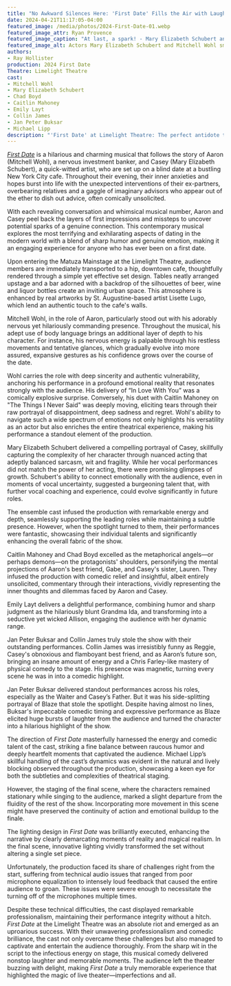 ```yaml
---
title: "No Awkward Silences Here: 'First Date' Fills the Air with Laughter at Limelight"
date: 2024-04-21T11:17:05-04:00
featured_image: /media/photos/2024-First-Date-01.webp
featured_image_attr: Ryan Provence
featured_image_caption: "At last, a spark! - Mary Elizabeth Schubert and Mitchell Wohl exude cautious optimism, hinting at romance after a series of comic misfires in this promotional photo for Limelight Theatre's 'First Date."
featured_image_alt: Actors Mary Elizabeth Schubert and Mitchell Wohl smiling at each other in a bar scene, promoting Limelight Theatre's musical 'First Date.'
authors:
- Ray Hollister
production: 2024 First Date
Theatre: Limelight Theatre
cast: 
- Mitchell Wohl
- Mary Elizabeth Schubert
- Chad Boyd
- Caitlin Mahoney
- Emily Layt
- Collin James
- Jan Peter Buksar
- Michael Lipp
description: "'First Date' at Limelight Theatre: The perfect antidote to every bad date story, served with a side of snickers."
---
```

[*First Date*](/productions/2024-first-date/) is a hilarious and charming musical that follows the story of Aaron (Mitchell Wohl), a nervous investment banker, and Casey (Mary Elizabeth Schubert), a quick-witted artist, who are set up on a blind date at a bustling New York City cafe. Throughout their evening, their inner anxieties and hopes burst into life with the unexpected interventions of their ex-partners, overbearing relatives and a gaggle of imaginary advisors who appear out of the ether to dish out advice, often comically unsolicited.<!--more--> 

With each revealing conversation and whimsical musical number, Aaron and Casey peel back the layers of first impressions and missteps to uncover potential sparks of a genuine connection. This contemporary musical explores the most terrifying and exhilarating aspects of dating in the modern world with a blend of sharp humor and genuine emotion, making it an engaging experience for anyone who has ever been on a first date.

Upon entering the Matuza Mainstage at the Limelight Theatre, audience members are immediately transported to a hip, downtown cafe, thoughtfully rendered through a simple yet effective set design. Tables neatly arranged upstage and a bar adorned with a backdrop of the silhouettes of beer, wine and liquor bottles create an inviting urban space. This atmosphere is enhanced by real artworks by St. Augustine-based artist Lisette Lugo, which lend an authentic touch to the cafe's walls.

Mitchell Wohl, in the role of Aaron, particularly stood out with his adorably nervous yet hilariously commanding presence. Throughout the musical, his adept use of body language brings an additional layer of depth to his character. For instance, his nervous energy is palpable through his restless movements and tentative glances, which gradually evolve into more assured, expansive gestures as his confidence grows over the course of the date.

Wohl carries the role with deep sincerity and authentic vulnerability, anchoring his performance in a profound emotional reality that resonates strongly with the audience. His delivery of “In Love With You” was a comically explosive surprise. Conversely, his duet with Caitlin Mahoney on "The Things I Never Said" was deeply moving, eliciting tears through their raw portrayal of disappointment, deep sadness and regret. Wohl's ability to navigate such a wide spectrum of emotions not only highlights his versatility as an actor but also enriches the entire theatrical experience, making his performance a standout element of the production.

Mary Elizabeth Schubert delivered a compelling portrayal of Casey, skillfully capturing the complexity of her character through nuanced acting that adeptly balanced sarcasm, wit and fragility. While her vocal performances did not match the power of her acting, there were promising glimpses of growth. Schubert's ability to connect emotionally with the audience, even in moments of vocal uncertainty, suggested a burgeoning talent that, with further vocal coaching and experience, could evolve significantly in future roles.

The ensemble cast infused the production with remarkable energy and depth, seamlessly supporting the leading roles while maintaining a subtle presence. However, when the spotlight turned to them, their performances were fantastic, showcasing their individual talents and significantly enhancing the overall fabric of the show.

Caitlin Mahoney and Chad Boyd excelled as the metaphorical angels—or perhaps demons—on the protagonists' shoulders, personifying the mental projections of Aaron's best friend, Gabe, and Casey's sister, Lauren. They infused the production with comedic relief and insightful, albeit entirely unsolicited, commentary through their interactions, vividly representing the inner thoughts and dilemmas faced by Aaron and Casey.

Emily Layt delivers a delightful performance, combining humor and sharp judgment as the hilariously blunt Grandma Ida, and transforming into a seductive yet wicked Allison, engaging the audience with her dynamic range.

Jan Peter Buksar and Collin James truly stole the show with their outstanding performances. Collin James was irresistibly funny as Reggie, Casey's obnoxious and flamboyant best friend, and as Aaron’s future son, bringing an insane amount of energy and a Chris Farley-like mastery of physical comedy to the stage. His presence was magnetic, turning every scene he was in into a comedic highlight. 

Jan Peter Buksar delivered standout performances across his roles, especially as the Waiter and Casey’s Father. But it was his side-splitting portrayal of Blaze that stole the spotlight. Despite having almost no lines, Buksar's impeccable comedic timing and expressive performance as Blaze elicited huge bursts of laughter from the audience and turned the character into a hilarious highlight of the show.

The direction of *First Date* masterfully harnessed the energy and comedic talent of the cast, striking a fine balance between raucous humor and deeply heartfelt moments that captivated the audience. Michael Lipp’s skillful handling of the cast’s dynamics was evident in the natural and lively blocking observed throughout the production, showcasing a keen eye for both the subtleties and complexities of theatrical staging.

However, the staging of the final scene, where the characters remained stationary while singing to the audience, marked a slight departure from the fluidity of the rest of the show. Incorporating more movement in this scene might have preserved the continuity of action and emotional buildup to the finale.

The lighting design in *First Date* was brilliantly executed, enhancing the narrative by clearly demarcating moments of reality and magical realism.  In the final scene, innovative lighting vividly transformed the set without altering a single set piece.

Unfortunately, the production faced its share of challenges right from the start, suffering from technical audio issues that ranged from poor microphone equalization to intensely loud feedback that caused the entire audience to groan. These issues were severe enough to necessitate the turning off of the microphones multiple times. 

Despite these technical difficulties, the cast displayed remarkable professionalism, maintaining their performance integrity without a hitch. *First Date* at the Limelight Theatre was an absolute riot and emerged as an uproarious success. With their unwavering professionalism and comedic brilliance, the cast not only overcame these challenges but also managed to captivate and entertain the audience thoroughly. From the sharp wit in the script to the infectious energy on stage, this musical comedy delivered nonstop laughter and memorable moments. The audience left the theater buzzing with delight, making *First Date* a truly memorable experience that highlighted the magic of live theater—imperfections and all.
